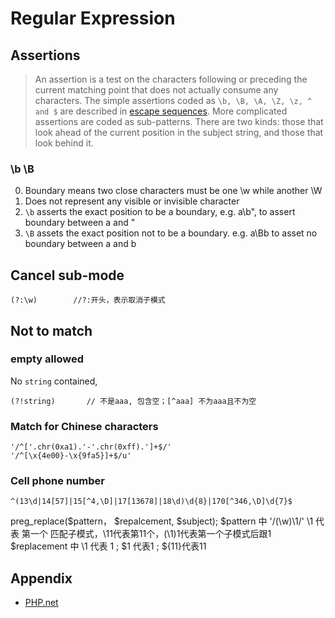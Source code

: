 # Regular Expression

## Assertions

> An assertion is a test on the characters following or preceding the current matching point that does not actually consume any characters. The simple assertions coded as `\b, \B, \A, \Z, \z, ^ and $` are described in [escape sequences](http://php.net/manual/en/regexp.reference.escape.php). More complicated assertions are coded as sub-patterns. There are two kinds: those that look ahead of the current position in the subject string, and those that look behind it.

### \b \B

0. Boundary means two close characters must be one \w while another \W
1. Does not represent any visible or invisible character
2. `\b` asserts the exact position to be a boundary, e.g. a\b", to assert boundary between a and "
3. `\B` assets the exact position not to be a boundary. e.g. a\Bb to asset no boundary between a and b

## Cancel sub-mode

```
(?:\w)        //?:开头，表示取消子模式
```

## Not to match

### empty allowed

No `string` contained, 

```
(?!string)       // 不是aaa, 包含空；[^aaa] 不为aaa且不为空
```

### Match for Chinese characters

```
'/^['.chr(0xa1).'-'.chr(0xff).']+$/'
'/^[\x{4e00}-\x{9fa5}]+$/u'
```

### Cell phone number

```
^(13\d|14[57]|15[^4,\D]|17[13678]|18\d)\d{8}|170[^346,\D]\d{7}$
```

preg_replace($pattern， $repalcement, $subject);
$pattern 中 '/(\w)\\1/'      \\1 代表 第一个 匹配子模式，\\11代表第11个，(\\1)1代表第一个子模式后跟1
$replacement 中           \\1 代表 1 ; $1 代表1 ; ${11}代表11

## Appendix

- [PHP.net](http://php.net/manual/en/reference.pcre.pattern.syntax.php)